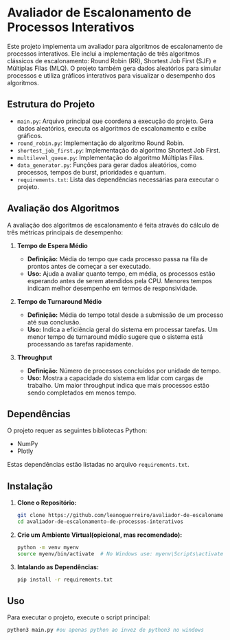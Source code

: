 # Avaliador de Escalonamento de Processos Interativos

Este projeto implementa um avaliador para algoritmos de escalonamento de processos interativos. Ele inclui a implementação de três algoritmos clássicos de escalonamento: Round Robin (RR), Shortest Job First (SJF) e Múltiplas Filas (MLQ). O projeto também gera dados aleatórios para simular processos e utiliza gráficos interativos para visualizar o desempenho dos algoritmos.

## Estrutura do Projeto

- `main.py`: Arquivo principal que coordena a execução do projeto. Gera dados aleatórios, executa os algoritmos de escalonamento e exibe gráficos.
- `round_robin.py`: Implementação do algoritmo Round Robin.
- `shortest_job_first.py`: Implementação do algoritmo Shortest Job First.
- `multilevel_queue.py`: Implementação do algoritmo Múltiplas Filas.
- `data_generator.py`: Funções para gerar dados aleatórios, como processos, tempos de burst, prioridades e quantum.
- `requirements.txt`: Lista das dependências necessárias para executar o projeto.

## Avaliação dos Algoritmos

A avaliação dos algoritmos de escalonamento é feita através do cálculo de três métricas principais de desempenho:

1. **Tempo de Espera Médio**
   - **Definição:** Média do tempo que cada processo passa na fila de prontos antes de começar a ser executado.
   - **Uso:** Ajuda a avaliar quanto tempo, em média, os processos estão esperando antes de serem atendidos pela CPU. Menores tempos indicam melhor desempenho em termos de responsividade.

2. **Tempo de Turnaround Médio**
   - **Definição:** Média do tempo total desde a submissão de um processo até sua conclusão.
   - **Uso:** Indica a eficiência geral do sistema em processar tarefas. Um menor tempo de turnaround médio sugere que o sistema está processando as tarefas rapidamente.

3. **Throughput**
   - **Definição:** Número de processos concluídos por unidade de tempo.
   - **Uso:** Mostra a capacidade do sistema em lidar com cargas de trabalho. Um maior throughput indica que mais processos estão sendo completados em menos tempo.

## Dependências

O projeto requer as seguintes bibliotecas Python:

- NumPy
- Plotly

Estas dependências estão listadas no arquivo `requirements.txt`.

## Instalação

1. **Clone o Repositório:**
   ```bash
   git clone https://github.com/leanoguerreiro/avaliador-de-escalonamento-de-processos-interativos.git
   cd avaliador-de-escalonamento-de-processos-interativos
2. **Crie um Ambiente Virtual(opicional, mas recomendado):**
   ```bash
   python -m venv myenv
   source myenv/bin/activate  # No Windows use: myenv\Scripts\activate
3. **Intalando as Dependências:**
   ```bash
   pip install -r requirements.txt

## Uso

Para executar o projeto, execute o script principal:
```bash
python3 main.py #ou apenas python ao invez de python3 no windows 
